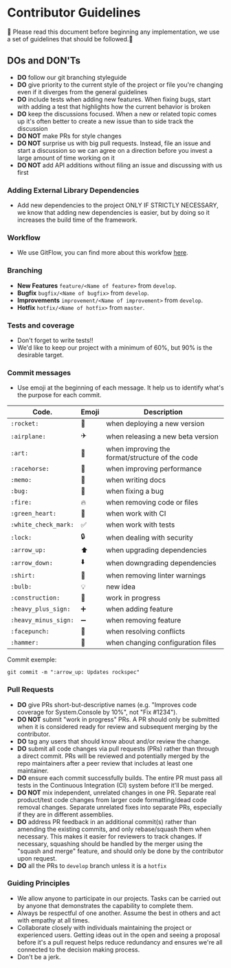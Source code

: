 # Contributor Guidelines

:honeybee: Please read this document before beginning any implementation, we use a set of guidelines that should be followed.:honeybee:

## DOs and DON'Ts

- **DO** follow our git branching styleguide
- **DO** give priority to the current style of the project or file you're changing even if it diverges from the general guidelines
- **DO** include tests when adding new features. When fixing bugs, start with adding a test that highlights how the current behavior is broken
- **DO** keep the discussions focused. When a new or related topic comes up it's often better to create a new issue than to side track the discussion
- **DO NOT** make PRs for style changes
- **DO NOT** surprise us with big pull requests. Instead, file an issue and start a discussion so we can agree on a direction before you invest a large amount of time working on it
- **DO NOT** add API additions without filing an issue and discussing with us first

### Adding External Library Dependencies

- Add new dependencies to the project ONLY IF STRICTLY NECESSARY, we know that adding new dependencies is easier, but by doing so it increases the build time of the framework.

### Workflow

- We use GitFlow, you can find more about this workfow [here](http://nvie.com/posts/a-successful-git-branching-model/).

### Branching
-  **New Features** `feature/<Name of feature>` from `develop`.
-  **Bugfix** `bugfix/<Name of bugfix>` from `develop`.
-  **Improvements** `improvement/<Name of improvement>` from `develop`.
-  **Hotfix** `hotfix/<Name of hotfix>` from `master`.

### Tests and coverage

- Don't forget to write tests!!
- We'd like to keep our project with a minimum of 60%, but 90% is the desirable target.

### Commit messages 

- Use emoji at the beginning of each message. It help us to identify what's the purpose for each commit.

| Code.                 | Emoji               | Description                                     |
|-----------------------|---------------------|-------------------------------------------------|
| `:rocket:`            | :rocket:            | when deploying a new version                    |
| `:airplane:`          | :airplane:          | when releasing a new beta version               |
| `:art:`               | :art:               | when improving the format/structure of the code |
| `:racehorse:`         | :racehorse:         | when improving performance                      |
| `:memo:`              | :memo:              | when writing docs                               |
| `:bug:`               | :bug:               | when fixing a bug                               |
| `:fire:`              | :fire:              | when removing code or files                     |
| `:green_heart:`       | :green_heart:       | when work with CI                               |
| `:white_check_mark:`  | :white_check_mark:  | when work with tests                            |
| `:lock:`              | :lock:              | when dealing with security                      |
| `:arrow_up:`          | :arrow_up:          | when upgrading dependencies                     |
| `:arrow_down:`        | :arrow_down:        | when downgrading dependencies                   |
| `:shirt:`             | :shirt:             | when removing linter warnings                   |
| `:bulb:`              | :bulb:              | new idea                                        |
| `:construction:`      | :construction:      | work in progress                                |
| `:heavy_plus_sign:`   | :heavy_plus_sign:   | when adding feature                             |
| `:heavy_minus_sign:`  | :heavy_minus_sign:  | when removing feature                           |
| `:facepunch:`         | :facepunch:         | when resolving conflicts                        |
| `:hammer:`            | :hammer:            | when changing configuration files               |


Commit exemple:
```
git commit -m ":arrow_up: Updates rockspec"
```

### Pull Requests

- **DO** give PRs short-but-descriptive names (e.g. "Improves code coverage for System.Console by 10%", not "Fix #1234").
- **DO NOT** submit "work in progress" PRs. A PR should only be submitted when it is considered ready for review and subsequent merging by the contributor.
- **DO** tag any users that should know about and/or review the change.
- **DO** submit all code changes via pull requests (PRs) rather than through a direct commit. PRs will be reviewed and potentially merged by the repo maintainers after a peer review that includes at least one maintainer.
- **DO** ensure each commit successfully builds. The entire PR must pass all tests in the Continuous Integration (CI) system before it'll be merged.
- **DO NOT** mix independent, unrelated changes in one PR. Separate real product/test code changes from larger code formatting/dead code removal changes. Separate unrelated fixes into separate PRs, especially if they are in different assemblies.
- **DO** address PR feedback in an additional commit(s) rather than amending the existing commits, and only rebase/squash them when necessary. This makes it easier for reviewers to track changes. If necessary, squashing should be handled by the merger using the "squash and merge" feature, and should only be done by the contributor upon request.
- **DO** all the PRs to `develop` branch unless it is a `hotfix`

### Guiding Principles

- We allow anyone to participate in our projects. Tasks can be carried out by anyone that demonstrates the capability to complete them.
- Always be respectful of one another. Assume the best in others and act with empathy at all times.
- Collaborate closely with individuals maintaining the project or experienced users. Getting ideas out in the open and seeing a proposal before it's a pull request helps reduce redundancy and ensures we're all connected to the decision making process.
- Don't be a jerk.